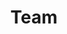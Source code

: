 ---
layout: profiles
permalink: /team/
title: Team
description: members and affiliates of AUGSOC
nav: true
nav_order: 7

profiles:
  # if you want to include more than one profile, just replicate the following block
  # and create one content file for each profile inside _pages/
  - align: right
    image: team/mark.png
    content: team/about_mark.md
    image_circular: true # crops the image to make it circular
    more_info: >
      <p>Lead Investigator</p>
  - align: left
    image: team/joseph.png
    content: team/about_joseph.md
    image_circular: true # crops the image to make it circular
    more_info: >
      <p>Research Co-Investigator / Research Associate</p> 
  - align: right
    image: team/graham.jpg
    content: team/about_graham.md
    image_circular: true # crops the image to make it circular
    more_info: >
      <p>Research Co-Investigator / Research Fellow</p> 
  - align: left
    image: team/Khamis.jpg
    content: team/about_mo.md
    image_circular: true # crops the image to make it circular
    more_info: >
      <p>Co-Investigator</p>  
  - align: right
    content: team/about_thomas.md
    image_circular: true # crops the image to make it circular
    more_info: >
      <p>Research Associate</p>  
  - align: left
    content: team/about_orla.md
    image_circular: true # crops the image to make it circular
    more_info: >
      <p>PhD Student</p>  
  - align: right
    content: team/about_zayne.md
    image_circular: true # crops the image to make it circular
    more_info: >
      <p>PhD Student</p>  


profiles_interns:
  - align: right
    image: team/jolie.png
    content: team/about_jolie.md
    image_circular: true # crops the image to make it circular
    more_info: >
      <p>Research Intern (Summer 2022-2024)</p>
---